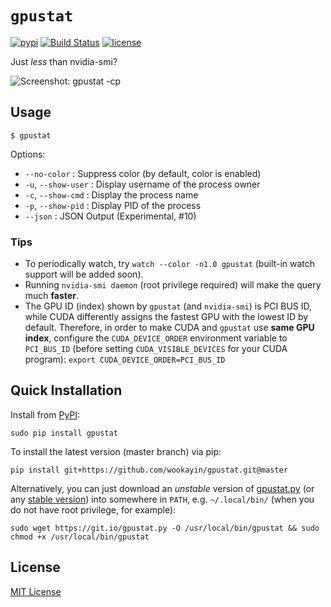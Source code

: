 `gpustat`
=========

[![pypi](https://img.shields.io/pypi/v/gpustat.svg?maxAge=86400)][pypi_gpustat]
[![Build Status](https://travis-ci.org/wookayin/gpustat.svg?branch=master)](https://travis-ci.org/wookayin/gpustat)
[![license](https://img.shields.io/github/license/wookayin/gpustat.svg?maxAge=86400)](LICENSE)

Just *less* than nvidia-smi?

![Screenshot: gpustat -cp](screenshot.png)

Usage
-----

`$ gpustat`

Options:

* `--no-color`        : Suppress color (by default, color is enabled)
* `-u`, `--show-user` : Display username of the process owner
* `-c`, `--show-cmd`  : Display the process name
* `-p`, `--show-pid`  : Display PID of the process
* `--json`            : JSON Output (Experimental, #10)

### Tips

- To periodically watch, try `watch --color -n1.0 gpustat` (built-in watch support will be added soon).
- Running `nvidia-smi daemon` (root privilege required) will make the query much **faster**.
- The GPU ID (index) shown by `gpustat` (and `nvidia-smi`) is PCI BUS ID,
  while CUDA differently assigns the fastest GPU with the lowest ID by default.
  Therefore, in order to make CUDA and `gpustat` use **same GPU index**,
  configure the `CUDA_DEVICE_ORDER` environment variable to `PCI_BUS_ID`
  (before setting `CUDA_VISIBLE_DEVICES` for your CUDA program):
  `export CUDA_DEVICE_ORDER=PCI_BUS_ID`


Quick Installation
------------------

Install from [PyPI][pypi_gpustat]:

```
sudo pip install gpustat
```

To install the latest version (master branch) via pip:

```
pip install git+https://github.com/wookayin/gpustat.git@master
```

Alternatively, you can just download an *unstable* version of [gpustat.py][script_gitio] (or any [stable version][script_stable]) into somewhere in `PATH`, e.g. `~/.local/bin/`
(when you do not have root privilege, for example):

```
sudo wget https://git.io/gpustat.py -O /usr/local/bin/gpustat && sudo chmod +x /usr/local/bin/gpustat
```

[pypi_gpustat]: https://pypi.python.org/pypi/gpustat
[script_gitio]: https://git.io/gpustat.py
[script_stable]: https://raw.githubusercontent.com/wookayin/gpustat/v0.2.0/gpustat.py


License
-------

[MIT License](LICENSE)
